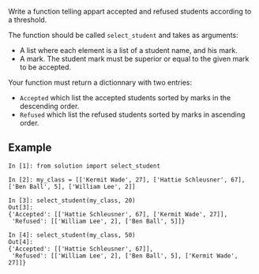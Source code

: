 Write a function telling appart accepted and refused students according to a threshold.

The function should be called `select_student` and takes as arguments:

 - A list where each element is a list of a student name, and his mark.
 - A mark. The student mark must be superior or equal to the given mark to be accepted.

Your function must return a dictionnary with two entries:

 - `Accepted` which list the accepted students sorted by marks in the
   descending order.
 - `Refused` which list the refused students sorted by marks in ascending order.

## Example

```ipython
In [1]: from solution import select_student

In [2]: my_class = [['Kermit Wade', 27], ['Hattie Schleusner', 67], ['Ben Ball', 5], ['William Lee', 2]]

In [3]: select_student(my_class, 20)
Out[3]:
{'Accepted': [['Hattie Schleusner', 67], ['Kermit Wade', 27]],
 'Refused': [['William Lee', 2], ['Ben Ball', 5]]}

In [4]: select_student(my_class, 50)
Out[4]:
{'Accepted': [['Hattie Schleusner', 67]],
 'Refused': [['William Lee', 2], ['Ben Ball', 5], ['Kermit Wade', 27]]}
```
